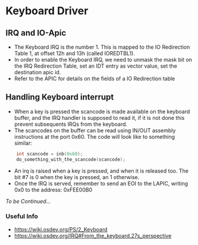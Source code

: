 # Keyboard Driver

## IRQ and IO-Apic

* The Keyboard IRQ is the number 1. This is mapped to the IO Redirection Table 1, at offset 12h and 13h (called IOREDTBL1). 
* In order to enable the Keyboard IRQ, we need to unmask the mask bit on the IRQ Redirection Table, set an IDT entry as vector value, set the destination apic id.
* Refer to the APIC for details on the fields of a IO Redirection table

## Handling Keyboard interrupt

* When a key is pressed the scancode is made available on the keyboard buffer, and the IRQ handler is supposed to read it, if it is not done this prevent subsequents IRQs from the keyboard.
* The scancodes on the buffer can be read using IN/OUT assembly instructions at the port 0x60. The code will look like to something similar: 
```C
    int scancode = inb(0x60);
    do_something_with_the_scancode(scancode);
```

* An irq is raised when a key is pressed, and when it is released too. The bit #7 is 0 when the key is pressed, an 1 otherwise.
* Once the IRQ is served, remember to send an EOI to the LAPIC, writing 0x0 to the address: 0xFEE00B0

*To be Continued...*
### Useful Info

* https://wiki.osdev.org/PS/2_Keyboard 
* https://wiki.osdev.org/IRQ#From_the_keyboard.27s_perspective
